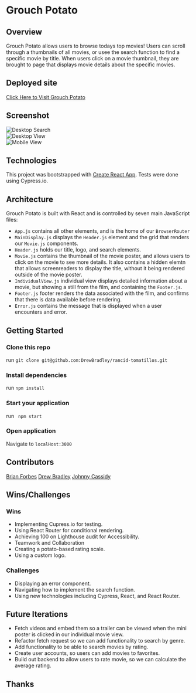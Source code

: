 # Grouch Potato

## Overview
Grouch Potato allows users to browse todays top movies! Users can scroll through a thumbnails of all movies, or usee the search function to find a specific movie by title. When users click on a movie thumbnail, they are brought to page that displays movie details about the specific movies.

## Deployed site
[Click Here to Visit Grouch Potato](ugliest-servant.surge.sh)

## Screenshot
![Desktop Search](https://media.giphy.com/media/B0zBDxo8fTz7rS7hWJ/giphy.gif)</br>
![Desktop View](https://media.giphy.com/media/YYOCGB5n4CjFOisdAV/giphy.gif)</br>
![Mobile View](https://media.giphy.com/media/TB3YXijR62TMYMXxSy/giphy.gif)</br>

## Technologies

This project was bootstrapped with [Create React App](https://github.com/facebook/create-react-app).
Tests were done using Cypress.io.

## Architecture

Grouch Potato is built with React and is controlled by seven main JavaScript files: 
  - ```App.js``` contains all other elements, and is the home of our ```BrowserRouter```
  - ```MainDisplay.js``` displays the ```Header.js``` element and the grid that renders our ```Movie.js``` components.
  - ```Header.js``` holds our title, logo, and search elements. 
  - ```Movie.js``` contains the thumbnail of the movie poster, and allows users to click on the movie to see more details. It also contains a hidden elemtn that allows screenreaders to display the title, without it being rendered outside of the movie poster.
  - ```IndividualView.js``` individual view displays detailed information about a movie, but showing a still from the film, and containing the ```Footer.js```.
  - ```Footer.js``` footer renders the data associated with the film, and confirms that there is data available before rendering.
  - ```Error.js``` contains the message that is displayed when a user encounters and error.

## Getting Started
### Clone this repo
run ```git clone git@github.com:DrewBradley/rancid-tomatillos.git```
### Install dependencies
run ```npm install```
### Start your application
run ``` npm start```
### Open application
Navigate to ```localHost:3000```

## Contributors
[Brian Forbes](https://github.com/Codeherder19)
[Drew Bradley](https://github.com/DrewBradley)
[Johnny Cassidy](https://github.com/pjanks)

## Wins/Challenges
### Wins
  - Implementing Cupress.io for testing.
  - Using React Router for conditional rendering.
  - Achieving 100 on Lighthouse audit for Accessibility.
  - Teamwork and Collaboration
  - Creating a potato-based rating scale.
  - Using a custom logo.

### Challenges
  - Displaying an error component.
  - Navigating how to implement the search function.
  - Using new technologies including Cypress, React, and React Router.

## Future Iterations
  - Fetch videos and embed them so a trailer can be viewed when the mini poster is clicked in our individual movie view.
  - Refactor fetch request so we can add functionality to search by genre.
  - Add functionality to be able to search movies by rating.
  - Create user accounts, so users can add movies to favorites.
  - Build out backend to allow users to rate movie, so we can calculate the average rating.

## Thanks
